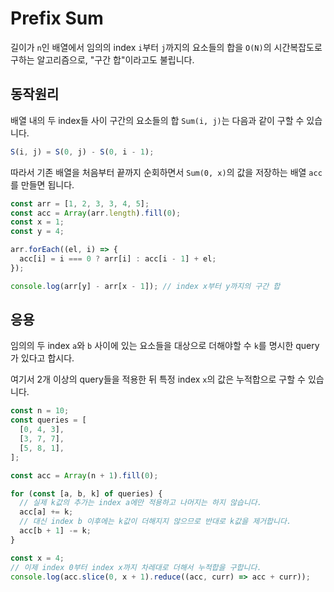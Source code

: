# Prefix Sum

길이가 `n`인 배열에서 임의의 index `i`부터 `j`까지의 요소들의 합을 `O(N)`의 시간복잡도로 구하는 알고리즘으로, "구간 합"이라고도 불립니다.

## 동작원리

배열 내의 두 index들 사이 구간의 요소들의 합 `Sum(i, j)`는 다음과 같이 구할 수 있습니다.

```js
S(i, j) = S(0, j) - S(0, i - 1);
```

따라서 기존 배열을 처음부터 끝까지 순회하면서 `Sum(0, x)`의 값을 저장하는 배열 `acc`를 만들면 됩니다.

```js
const arr = [1, 2, 3, 3, 4, 5];
const acc = Array(arr.length).fill(0);
const x = 1;
const y = 4;

arr.forEach((el, i) => {
  acc[i] = i === 0 ? arr[i] : acc[i - 1] + el;
});

console.log(arr[y] - arr[x - 1]); // index x부터 y까지의 구간 합
```

## 응용

임의의 두 index `a`와 `b` 사이에 있는 요소들을 대상으로 더해야할 수 `k`를 명시한 query가 있다고 합시다.

여기서 2개 이상의 query들을 적용한 뒤 특정 index `x`의 값은 누적합으로 구할 수 있습니다.

```js
const n = 10;
const queries = [
  [0, 4, 3],
  [3, 7, 7],
  [5, 8, 1],
];

const acc = Array(n + 1).fill(0);

for (const [a, b, k] of queries) {
  // 실제 k값의 추가는 index a에만 적용하고 나머지는 하지 않습니다.
  acc[a] += k;
  // 대신 index b 이후에는 k값이 더해지지 않으므로 반대로 k값을 제거합니다.
  acc[b + 1] -= k;
}

const x = 4;
// 이제 index 0부터 index x까지 차레대로 더해서 누적합을 구합니다.
console.log(acc.slice(0, x + 1).reduce((acc, curr) => acc + curr));
```
